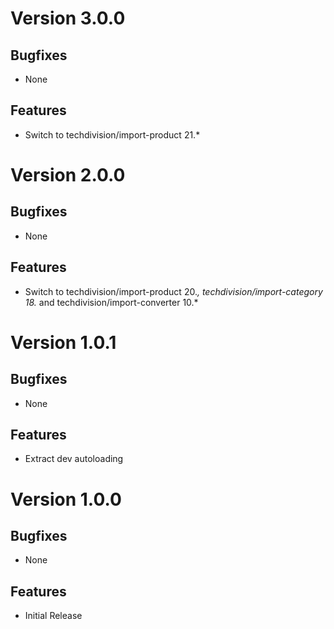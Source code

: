 # Version 3.0.0

## Bugfixes

* None

## Features

* Switch to techdivision/import-product 21.*

# Version 2.0.0

## Bugfixes

* None

## Features

* Switch to techdivision/import-product 20.*, techdivision/import-category 18.* and techdivision/import-converter 10.*

# Version 1.0.1

## Bugfixes

* None

## Features

* Extract dev autoloading

# Version 1.0.0

## Bugfixes

* None

## Features

* Initial Release
